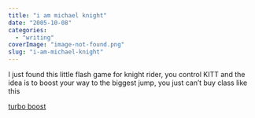 ```yaml
---
title: "i am michael knight"
date: "2005-10-08"
categories: 
  - "writing"
coverImage: "image-not-found.png"
slug: "i-am-michael-knight"
---
```


I just found this little flash game for knight rider, you control KITT and the idea is to boost your way to the biggest jump, you just can’t buy class like this

[turbo boost](http://www.universal-playback.com/Zones/KnightRider/)
